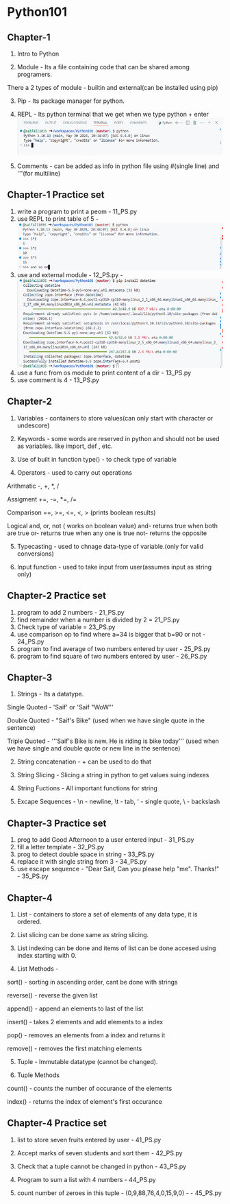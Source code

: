# Python101

## Chapter-1
1. Intro to Python

2. Module - Its a file containing code that can be shared among programers.

There a 2 types of module - builtin and external(can be installed using pip)


3. Pip - Its package manager for python.

4. REPL - Its python terminal that we get when we type python + enter
![alt text](image.png)

5. Comments - can be added as info in python file using #(single line) and '''(for multiline)

## Chapter-1 Practice set
1. write a program to print a peom - 11_PS.py
2. use REPL to print table of 5 - ![alt text](image-1.png)
3. use and external module - 12_PS.py - ![alt text](image-2.png)
4. use a func from os module to print content of a dir - 13_PS.py
5. use comment is 4 - 13_PS.py


## Chapter-2

1. Variables - containers to store values(can only start with character or undescore)

2. Keywords - some words are reserved in python and should not be used as variables. like import, def , etc.

3. Use of built in function type() - to check type of variable

4. Operators - used to carry out operations

Arithmatic -, +, *, /

Assigment  +=, -=, *=, /=

Comparison ==, >=, <=, <, > (prints boolean results)

Logical and, or, not ( works on boolean value) 
and- returns true when both are true
or- returns true when any one is true
not- returns the opposite

5. Typecasting - used to chnage data-type of variable.(only for valid conversions)

6. Input function - used to take input from user(assumes input as string only)

## Chapter-2 Practice set
1. program to add 2 numbers - 21_PS.py
2. find remainder when a number is divided by 2 = 21_PS.py
3. Check type of variable = 23_PS.py
4. use comparison op to find where a=34 is bigger that b=90 or not - 24_PS.py
5. program to find average of two numbers entered by user - 25_PS.py
6. program to find square of two numbers entered by user - 26_PS.py

## Chapter-3

1. Strings - Its a datatype.

Single Quoted - 'Saif' or 'Saif "WoW"'

Double Quoted - "Saif's Bike" (used when we have single quote in the sentence)

Triple Quoted - '''Saif's Bike is new.
                He is riding is bike today''' (used when we have single and double quote or new line in the sentence)

2. String concatenation - + can be used to do that

3. String Slicing - Slicing a string in python to get values suing indexes

4. String Fuctions - All important functions for string

5. Excape Sequences - \n - newline, \t - tab, \' - single quote, \\ - backslash


## Chapter-3 Practice set
1. prog to add Good Afternoon to a user entered input - 31_PS.py
2. fill a letter template - 32_PS.py
3. prog to detect double space in string - 33_PS.py
4. replace it with single string from 3 - 34_PS.py
5. use escape sequence - "Dear Saif, Can you please help \"me\". Thanks!" - 35_PS.py

## Chapter-4

1. List - containers to store a set of elements of any data type, it is ordered.

2. List slicing can be done same as string slicing.

3. List indexing can be done and items of list can be done accesed using index starting with 0.

4. List Methods - 

sort() - sorting in ascending order, cant be done with strings

reverse() - reverse the given list

append() - append an elements to last of the list

insert() - takes 2 elements and add elements to a index

pop() - removes an elements from a index and returns it

remove() - removes the first matching elements

5. Tuple - Immutable datatype (cannot be changed).

6. Tuple Methods

count() - counts the number of occurance of the elements

index() - returns the index of element's first occurance

## Chapter-4 Practice set

1. list to store seven fruits entered by user - 41_PS.py

2. Accept marks of seven students and sort them - 42_PS.py

3. Check that a tuple cannot be changed in python - 43_PS.py

4. Program to sum a list with 4 numbers - 44_PS.py

5. count number of zeroes in this tuple - (0,9,88,76,4,0,15,9,0) - - 45_PS.py

